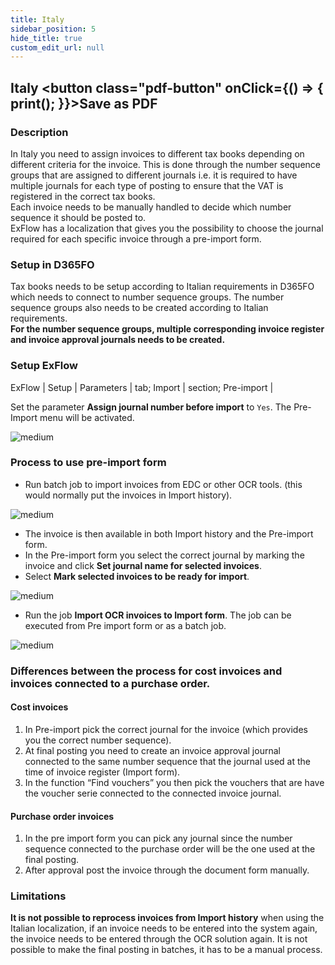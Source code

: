 ```yaml
---
title: Italy
sidebar_position: 5   
hide_title: true
custom_edit_url: null
---
```

## Italy <button class="pdf-button" onClick={() => { print(); }}>Save as PDF</button>

### Description
In Italy you need to assign invoices to different tax books depending on different criteria for the invoice. This is done through the number sequence groups that are assigned to different journals i.e. it is required to have multiple journals for each type of posting to ensure that the VAT is registered in the correct tax books.<br/>
Each invoice needs to be manually handled to decide which number sequence it should be posted to.<br/>
ExFlow has a localization that gives you the possibility to choose the journal required for each specific invoice through a pre-import form.

### Setup in D365FO
Tax books needs to be setup according to Italian requirements in D365FO which needs to connect to number sequence groups. The number sequence groups also needs to be created according to Italian requirements.<br/>
**For the number sequence groups, multiple corresponding invoice register and invoice approval journals needs to be created.**

### Setup ExFlow
ExFlow | Setup | Parameters | tab; Import | section; Pre-import |

Set the parameter **Assign journal number before import** to `Yes`. The Pre-Import menu will be activated.<br/> 

![medium](@site/static/img/media/image598.png)

### Process to use pre-import form
- Run batch job to import invoices from EDC or other OCR tools. (this would normally put the invoices in Import history).<br/>

![medium](@site/static/img/media/image599.png)

- The invoice is then available in both Import history and the Pre-import form.<br/>
- In the Pre-import form you select the correct journal by marking the invoice and click **Set journal name for selected invoices**.<br/>
- Select **Mark selected invoices to be ready for import**.<br/>

![medium](@site/static/img/media/image600.png)

- Run the job **Import OCR invoices to Import form**. The job can be executed from Pre import form or as a batch job.<br/>

![medium](@site/static/img/media/image601.png)


### Differences between the process for cost invoices and invoices connected to a purchase order.

#### Cost invoices
1.	In Pre-import pick the correct journal for the invoice (which provides you the correct number sequence).<br/>
2.	At final posting you need to create an invoice approval journal connected to the same number sequence that the journal used at the time of invoice register (Import form).<br/>
3.	In the function “Find vouchers” you then pick the vouchers that are have the voucher serie connected to the connected invoice journal.<br/>

#### Purchase order invoices
1.	In the pre import form you can pick any journal since the number sequence connected to the purchase order will be the one used at the final posting.<br/>
2.	After approval post the invoice through the document form manually.<br/>

### Limitations
**It is not possible to reprocess invoices from Import history** when using the Italian localization, if an invoice needs to be entered into the system again, the invoice needs to be entered through the OCR solution again.
It is not possible to make the final posting in batches, it has to be a manual process.
